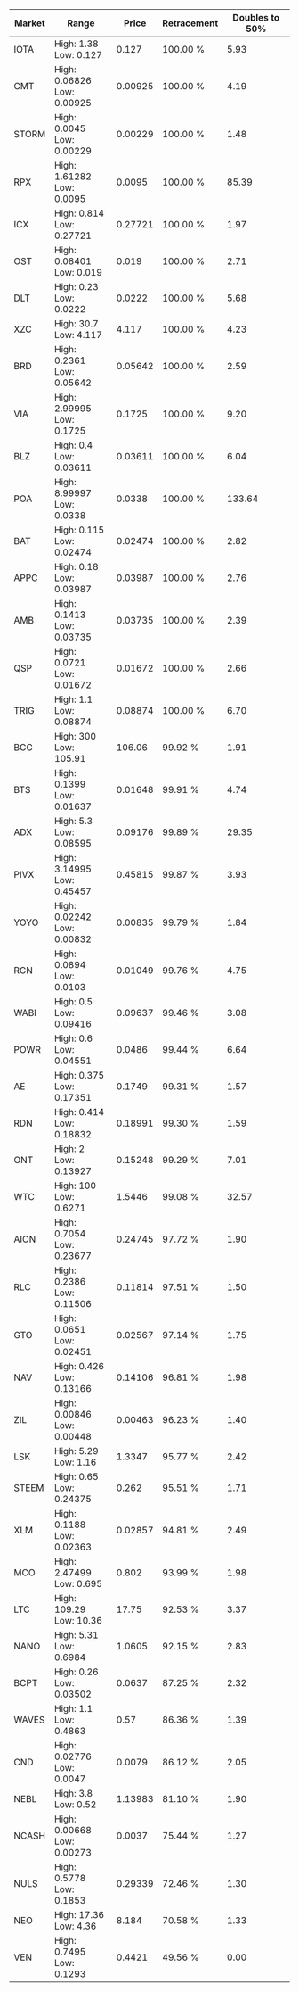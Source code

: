 | Market | Range | Price| Retracement | Doubles to 50% |
| --- | --- | --- | --- | --- |
| IOTA | High: 1.38<br />Low: 0.127 | 0.127 | 100.00 % | 5.93 |
| CMT | High: 0.06826<br />Low: 0.00925 | 0.00925 | 100.00 % | 4.19 |
| STORM | High: 0.0045<br />Low: 0.00229 | 0.00229 | 100.00 % | 1.48 |
| RPX | High: 1.61282<br />Low: 0.0095 | 0.0095 | 100.00 % | 85.39 |
| ICX | High: 0.814<br />Low: 0.27721 | 0.27721 | 100.00 % | 1.97 |
| OST | High: 0.08401<br />Low: 0.019 | 0.019 | 100.00 % | 2.71 |
| DLT | High: 0.23<br />Low: 0.0222 | 0.0222 | 100.00 % | 5.68 |
| XZC | High: 30.7<br />Low: 4.117 | 4.117 | 100.00 % | 4.23 |
| BRD | High: 0.2361<br />Low: 0.05642 | 0.05642 | 100.00 % | 2.59 |
| VIA | High: 2.99995<br />Low: 0.1725 | 0.1725 | 100.00 % | 9.20 |
| BLZ | High: 0.4<br />Low: 0.03611 | 0.03611 | 100.00 % | 6.04 |
| POA | High: 8.99997<br />Low: 0.0338 | 0.0338 | 100.00 % | 133.64 |
| BAT | High: 0.115<br />Low: 0.02474 | 0.02474 | 100.00 % | 2.82 |
| APPC | High: 0.18<br />Low: 0.03987 | 0.03987 | 100.00 % | 2.76 |
| AMB | High: 0.1413<br />Low: 0.03735 | 0.03735 | 100.00 % | 2.39 |
| QSP | High: 0.0721<br />Low: 0.01672 | 0.01672 | 100.00 % | 2.66 |
| TRIG | High: 1.1<br />Low: 0.08874 | 0.08874 | 100.00 % | 6.70 |
| BCC | High: 300<br />Low: 105.91 | 106.06 | 99.92 % | 1.91 |
| BTS | High: 0.1399<br />Low: 0.01637 | 0.01648 | 99.91 % | 4.74 |
| ADX | High: 5.3<br />Low: 0.08595 | 0.09176 | 99.89 % | 29.35 |
| PIVX | High: 3.14995<br />Low: 0.45457 | 0.45815 | 99.87 % | 3.93 |
| YOYO | High: 0.02242<br />Low: 0.00832 | 0.00835 | 99.79 % | 1.84 |
| RCN | High: 0.0894<br />Low: 0.0103 | 0.01049 | 99.76 % | 4.75 |
| WABI | High: 0.5<br />Low: 0.09416 | 0.09637 | 99.46 % | 3.08 |
| POWR | High: 0.6<br />Low: 0.04551 | 0.0486 | 99.44 % | 6.64 |
| AE | High: 0.375<br />Low: 0.17351 | 0.1749 | 99.31 % | 1.57 |
| RDN | High: 0.414<br />Low: 0.18832 | 0.18991 | 99.30 % | 1.59 |
| ONT | High: 2<br />Low: 0.13927 | 0.15248 | 99.29 % | 7.01 |
| WTC | High: 100<br />Low: 0.6271 | 1.5446 | 99.08 % | 32.57 |
| AION | High: 0.7054<br />Low: 0.23677 | 0.24745 | 97.72 % | 1.90 |
| RLC | High: 0.2386<br />Low: 0.11506 | 0.11814 | 97.51 % | 1.50 |
| GTO | High: 0.0651<br />Low: 0.02451 | 0.02567 | 97.14 % | 1.75 |
| NAV | High: 0.426<br />Low: 0.13166 | 0.14106 | 96.81 % | 1.98 |
| ZIL | High: 0.00846<br />Low: 0.00448 | 0.00463 | 96.23 % | 1.40 |
| LSK | High: 5.29<br />Low: 1.16 | 1.3347 | 95.77 % | 2.42 |
| STEEM | High: 0.65<br />Low: 0.24375 | 0.262 | 95.51 % | 1.71 |
| XLM | High: 0.1188<br />Low: 0.02363 | 0.02857 | 94.81 % | 2.49 |
| MCO | High: 2.47499<br />Low: 0.695 | 0.802 | 93.99 % | 1.98 |
| LTC | High: 109.29<br />Low: 10.36 | 17.75 | 92.53 % | 3.37 |
| NANO | High: 5.31<br />Low: 0.6984 | 1.0605 | 92.15 % | 2.83 |
| BCPT | High: 0.26<br />Low: 0.03502 | 0.0637 | 87.25 % | 2.32 |
| WAVES | High: 1.1<br />Low: 0.4863 | 0.57 | 86.36 % | 1.39 |
| CND | High: 0.02776<br />Low: 0.0047 | 0.0079 | 86.12 % | 2.05 |
| NEBL | High: 3.8<br />Low: 0.52 | 1.13983 | 81.10 % | 1.90 |
| NCASH | High: 0.00668<br />Low: 0.00273 | 0.0037 | 75.44 % | 1.27 |
| NULS | High: 0.5778<br />Low: 0.1853 | 0.29339 | 72.46 % | 1.30 |
| NEO | High: 17.36<br />Low: 4.36 | 8.184 | 70.58 % | 1.33 |
| VEN | High: 0.7495<br />Low: 0.1293 | 0.4421 | 49.56 % | 0.00 |
